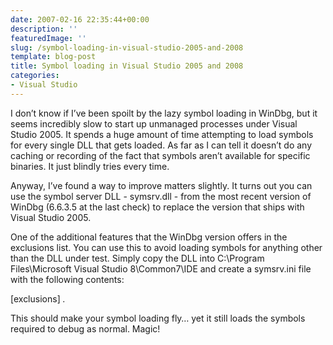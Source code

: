 ```yaml
---
date: 2007-02-16 22:35:44+00:00
description: ''
featuredImage: ''
slug: /symbol-loading-in-visual-studio-2005-and-2008
template: blog-post
title: Symbol loading in Visual Studio 2005 and 2008
categories:
- Visual Studio
---
```


I don’t know if I’ve been spoilt by the lazy symbol loading in WinDbg, but it seems incredibly slow to start up unmanaged processes under Visual Studio 2005. It spends a huge amount of time attempting to load symbols for every single DLL that gets loaded. As far as I can tell it doesn’t do any caching or recording of the fact that symbols aren’t available for specific binaries. It just blindly tries every time.


Anyway, I’ve found a way to improve matters slightly. It turns out you can use the symbol server DLL - symsrv.dll - from the most recent version of WinDbg (6.6.3.5 at the last check) to replace the version that ships with Visual Studio 2005.

One of the additional features that the WinDbg version offers in the exclusions list. You can use this to avoid loading symbols for anything other than the DLL under test. Simply copy the DLL into C:\Program Files\Microsoft Visual Studio 8\Common7\IDE and create a symsrv.ini file with the following contents:

[exclusions]
*.*

This should make your symbol loading fly… yet it still loads the symbols required to debug as normal. Magic!
